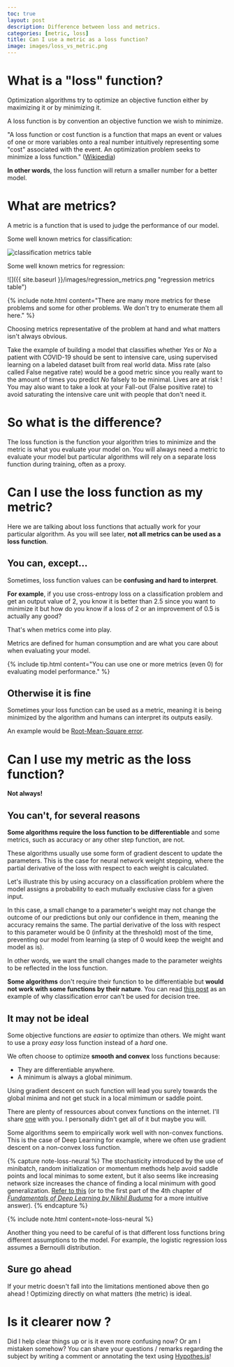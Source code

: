 ```yaml
---
toc: true
layout: post
description: Difference between loss and metrics.
categories: [metric, loss]
title: Can I use a metric as a loss function?
image: images/loss_vs_metric.png
---
```


# What is a "loss" function?

Optimization algorithms try to optimize an objective function either by maximizing it or by minimizing it.

A loss function is by convention an objective function we wish to minimize.

"A loss function or cost function is a function that maps an event or values of one or more variables onto a real number intuitively representing some "cost" associated with the event. An optimization problem seeks to minimize a loss function." ([Wikipedia](https://en.wikipedia.org/wiki/Loss_function))

**In other words**, the loss function will return a smaller number for a better model.

# What are metrics?

A metric is a function that is used to judge the performance of our model.

Some well known metrics for classification:

<img src="{{ site.baseurl }}/images/classification_metrics.png" alt="classification metrics table" class="full-width">
 
Some well known metrics for regression:
 
 ![]({{ site.baseurl }}/images/regression_metrics.png "regression metrics table")
 
 {% include note.html content="There are many more metrics for these problems and some for other problems. We don't try to enumerate them all here." %}

 Choosing metrics representative of the problem at hand and what matters isn't always obvious.
 
 Take the example of building a model that classifies whether *Yes* or *No* a patient with COVID-19 should be sent to intensive care, using supervised learning on a labeled dataset built from real world data.
 Miss rate (also called False negative rate) would be a good metric since you really want to the amount of times you predict *No* falsely to be minimal. Lives are at risk ! You may also want to take a look at your Fall-out (False positive rate) to avoid saturating the intensive care unit with people that don't need it.

# So what is the difference?

The loss function is the function your algorithm tries to minimize and the metric is what you evaluate your model on.
You will always need a metric to evaluate your model but particular algorithms will rely on a separate loss function during training, often as a proxy.

# Can I use the loss function as my metric?

Here we are talking about loss functions that actually work for your particular algorithm. As you will see later, **not all metrics can be used as a loss function**.

## You can, except...

Sometimes, loss function values can be **confusing and hard to interpret**.

**For example**, if you use cross-entropy loss on a classification problem and get an output value of 2, you know it is better than 2.5 since you want to minimize it but how do you know if a loss of 2 or an improvement of 0.5 is actually any good?

That's when metrics come into play.

Metrics are defined for human consumption and are what you care about when evaluating your model.

{% include tip.html content="You can use one or more metrics (even 0) for evaluating model performance." %}

## Otherwise it is fine

Sometimes your loss function can be used as a metric, meaning it is being minimized by the algorithm and humans can interpret its outputs easily.

An example would be [Root-Mean-Square error](https://en.wikipedia.org/wiki/Root-mean-square_deviation).

# Can I use my metric as the loss function?

**Not always!**

## You can't, for several reasons

**Some algorithms require the loss function to be differentiable** and some metrics, such as accuracy or any other step function, are not.

These algorithms usually use some form of gradient descent to update the parameters. This is the case for neural network weight stepping, where the partial derivative of the loss with respect to each weight is calculated.

Let's illustrate this by using accuracy on a classification problem where the model assigns a probability to each mutually exclusive class for a given input.

In this case, a small change to a parameter's weight may not change the outcome of our predictions but only our confidence in them, meaning the accuracy remains the same.  The partial derivative of the loss with respect to this parameter would be 0 (infinity at the threshold) most of the time, preventing our model from learning (a step of 0 would keep the weight and model as is).

In other words, we want the small changes made to the parameter weights to be reflected in the loss function.

**Some algorithms** don't require their function to be differentiable but **would not work with some functions by their nature**. You can read [this post](https://sebastianraschka.com/faq/docs/decisiontree-error-vs-entropy.html) as an example of why classification error can't be used for decision tree.


## It may not be ideal

Some objective functions are *easier* to optimize than others. We might want to use a proxy *easy* loss function instead of a *hard* one.

We often choose to optimize **smooth and convex** loss functions because:

- They are differentiable anywhere.
- A minimum is always a global minimum.

Using gradient descent on such function will lead you surely towards the global minima and not get stuck in a local mimimum or saddle point.

There are plenty of ressources about convex functions on the internet. I'll share [one](https://www.quora.com/Why-are-the-popular-loss-functions-convex-especially-in-the-context-of-deep-learning/answer/Vicente-Malave?ch=10&share=7fc9600d&srid=02o4m) with you. I personally didn't get all of it but maybe you will.

Some algorithms seem to empirically work well with non-convex functions. This is the case of Deep Learning for example, where we often use gradient descent on a non-convex loss function.

{% capture note-loss-neural %}
The stochasticity introduced by the use of minibatch, random initialization or momentum methods help avoid saddle points and local minimas to some extent, but it also seems like increasing network size increases the chance of finding a local minimum with good generalization. <a href="https://arxiv.org/pdf/1412.0233v3.pdf">Refer to this</a> (or to the first part of the 4th chapter of <a href="https://www.oreilly.com/library/view/fundamentals-of-deep/9781491925607/">*Fundamentals of Deep Learning by Nikhil Buduma*</a> for a more intuitive answer).
{% endcapture %}

{% include note.html content=note-loss-neural %}

Another thing you need to be careful of is that different loss functions bring different assumptions to the model. For example, the logistic regression loss assumes a Bernoulli distribution.

## Sure go ahead
If your metric doesn't fall into the limitations mentioned above then go ahead ! Optimizing directly on what matters (the metric) is ideal.

# Is it clearer now ?

Did I help clear things up or is it even more confusing now? Or am I mistaken somehow?
You can share your questions / remarks regarding the subject by writing a comment or annotating the text using [Hypothes.is](https://web.hypothes.is/)!